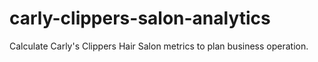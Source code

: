 # carly-clippers-salon-analytics
Calculate Carly's Clippers Hair Salon metrics to plan business operation.
